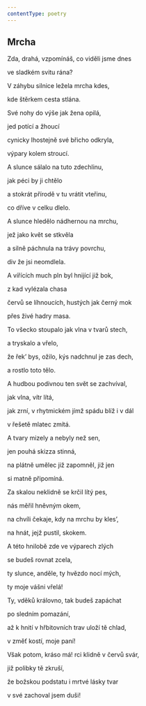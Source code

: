 ```yaml
---
contentType: poetry
---
```


## Mrcha

Zda, drahá, vzpomínáš, co viděli jsme dnes

ve sladkém svitu rána?

V záhybu silnice ležela mrcha kdes,

kde štěrkem cesta stlána.

Své nohy do výše jak žena opilá,

jed potící a žhoucí

cynicky lhostejně své břicho odkryla,

výpary kolem stroucí.

A slunce sálalo na tuto zdechlinu,

jak péci by ji chtělo

a stokrát přírodě v tu vrátit vteřinu,

co dříve v celku dlelo.

A slunce hledělo nádhernou na mrchu,

jež jako květ se stkvěla

a silně páchnula na trávy povrchu,

div že jsi neomdlela.

A vířících much pln byl hnijící již bok,

z kad vylézala chasa

červů se líhnoucích, hustých jak černý mok

přes živé hadry masa.

To všecko stoupalo jak vlna v tvarů stech,

a tryskalo a vřelo,

že řek’ bys, ožilo, kýs nadchnul je zas dech,

a rostlo toto tělo.

A hudbou podivnou ten svět se zachvíval,

jak vlna, vítr lítá,

jak zrní, v rhytmickém jímž spádu blíž i v dál

v řešetě mlatec zmítá.

A tvary mizely a nebyly než sen,

jen pouhá skizza stinná,

na plátně umělec již zapomněl, již jen

si matně připomíná.

Za skalou neklidně se krčil lítý pes,

nás měřil hněvným okem,

na chvíli čekaje, kdy na mrchu by kles’,

na hnát, jejž pustil, skokem.

A této hnilobě zde ve výparech zlých

se budeš rovnat zcela,

ty slunce, anděle, ty hvězdo nocí mých,

ty moje vášni vřelá!

Ty, vděků královno, tak budeš zapáchat

po sledním pomazání,

až k hnití v hřbitovních trav uloží tě chlad,

v změť kostí, moje paní!

Však potom, kráso má! rci klidně v červů svár,

již polibky tě zkruší,

že božskou podstatu i mrtvé lásky tvar

v své zachoval jsem duši!
